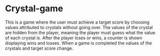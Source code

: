 # Crystal-game
This is a game where the user must achieve a target score by choosing values attributed to crystals without going over. 
The values of the crystal are hidden from the player, meaning the player must guess what the value of each crystal is.
After the player loses or wins, a counter is shown displaying wins and losses.
When a game is completed the values of the crystals and target score change. 
